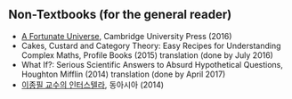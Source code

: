 ## Non-Textbooks (for the general reader)

* [A Fortunate Universe](a_fortunate_universe.md), Cambridge University Press (2016)
* Cakes, Custard and Category Theory: Easy Recipes for Understanding Complex Maths, Profile Books (2015) translation (done by July 2016)
* What If?: Serious Scientific Answers to Absurd Hypothetical Questions, Houghton Mifflin (2014) translation (done by April 2017)
* [이종필 교수의 인터스텔라](guide_to_the_science_behind_interstellar.md), 동아시아 (2014)

